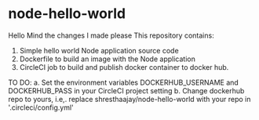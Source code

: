 # node-hello-world

Hello Mind the changes I made please
This repository contains:
1. Simple hello world Node application source code
2. Dockerfile to build an image with the Node application
3. CircleCI job to build and publish docker container to docker hub.

TO DO:
a. Set the environment variables DOCKERHUB_USERNAME and DOCKERHUB_PASS in your CircleCI project setting
b. Change dockerhub repo to yours, i.e,. replace shresthaajay/node-hello-world with your repo in '.circleci/config.yml'


